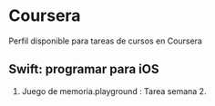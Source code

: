 # Coursera
Perfil disponible para tareas de cursos en Coursera
## Swift: programar para iOS
1) Juego de memoria.playground : Tarea semana 2.
